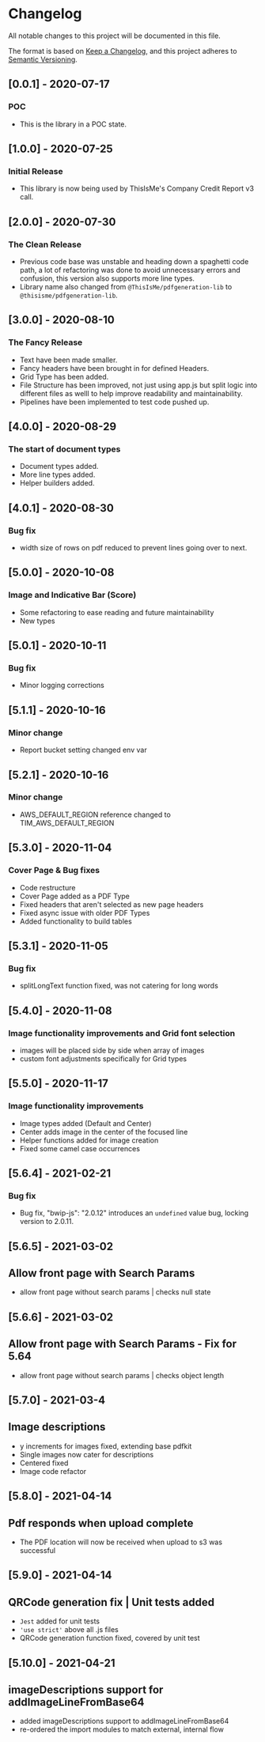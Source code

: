 # Changelog

All notable changes to this project will be documented in this file.

The format is based on [Keep a Changelog](https://keepachangelog.com/en/1.0.0/),
and this project adheres to [Semantic Versioning](https://semver.org/spec/v2.0.0.html).

## [0.0.1] - 2020-07-17

### POC

- This is the library in a POC state.

## [1.0.0] - 2020-07-25

### Initial Release

- This library is now being used by ThisIsMe's Company Credit Report v3 call.

## [2.0.0] - 2020-07-30

### The Clean Release

- Previous code base was unstable and heading down a spaghetti code path, a lot of refactoring was done to avoid unnecessary errors and confusion, this version also supports more line types.
- Library name also changed from `@ThisIsMe/pdfgeneration-lib` to `@thisisme/pdfgeneration-lib`.

## [3.0.0] - 2020-08-10

### The Fancy Release

- Text have been made smaller.
- Fancy headers have been brought in for defined Headers.
- Grid Type has been added.
- File Structure has been improved, not just using app.js but split logic into different files as welll to help improve readability and maintainability.
- Pipelines have been implemented to test code pushed up.

## [4.0.0] - 2020-08-29

### The start of document types

- Document types added.
- More line types added.
- Helper builders added.

## [4.0.1] - 2020-08-30

### Bug fix

- width size of rows on pdf reduced to prevent lines going over to next.

## [5.0.0] - 2020-10-08

### Image and Indicative Bar (Score)

- Some refactoring to ease reading and future maintainability
- New types

## [5.0.1] - 2020-10-11

### Bug fix

- Minor logging corrections

## [5.1.1] - 2020-10-16

### Minor change

- Report bucket setting changed env var

## [5.2.1] - 2020-10-16

### Minor change

- AWS_DEFAULT_REGION reference changed to TIM_AWS_DEFAULT_REGION

## [5.3.0] - 2020-11-04

### Cover Page & Bug fixes

- Code restructure
- Cover Page added as a PDF Type
- Fixed headers that aren't selected as new page headers
- Fixed async issue with older PDF Types
- Added functionality to build tables

## [5.3.1] - 2020-11-05

### Bug fix

- splitLongText function fixed, was not catering for long words

## [5.4.0] - 2020-11-08

### Image functionality improvements and Grid font selection

- images will be placed side by side when array of images
- custom font adjustments specifically for Grid types

## [5.5.0] - 2020-11-17

### Image functionality improvements

- Image types added (Default and Center)
- Center adds image in the center of the focused line
- Helper functions added for image creation
- Fixed some camel case occurrences

## [5.6.4] - 2021-02-21

### Bug fix

- Bug fix, "bwip-js": "2.0.12" introduces an `undefined` value bug, locking version to 2.0.11.

## [5.6.5] - 2021-03-02

## Allow front page with Search Params

- allow front page without search params | checks null state

## [5.6.6] - 2021-03-02

## Allow front page with Search Params - Fix for 5.64

- allow front page without search params | checks object length

## [5.7.0] - 2021-03-4

## Image descriptions

- y increments for images fixed, extending base pdfkit
- Single images now cater for descriptions
- Centered fixed
- Image code refactor

## [5.8.0] - 2021-04-14

## Pdf responds when upload complete

- The PDF location will now be received when upload to s3 was successful

## [5.9.0] - 2021-04-14

## QRCode generation fix | Unit tests added

- `Jest` added for unit tests
- `'use strict'` above all .js files
- QRCode generation function fixed, covered by unit test

## [5.10.0] - 2021-04-21

## imageDescriptions support for addImageLineFromBase64 

- added imageDescriptions support to addImageLineFromBase64 
- re-ordered the import modules to match external, internal flow
